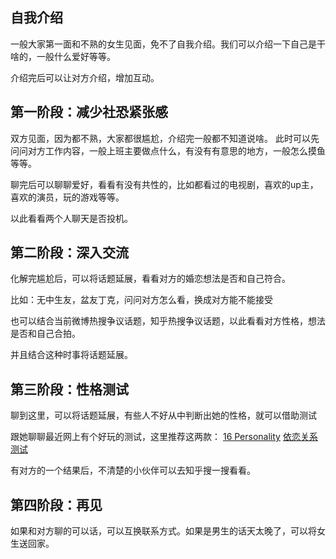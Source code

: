 ## 自我介绍
一般大家第一面和不熟的女生见面，免不了自我介绍。我们可以介绍一下自己是干啥的，一般什么爱好等等。

介绍完后可以让对方介绍，增加互动。
## 第一阶段：减少社恐紧张感

双方见面，因为都不熟，大家都很尴尬，介绍完一般都不知道说啥。
此时可以先问问对方工作内容，一般上班主要做点什么，有没有有意思的地方，一般怎么摸鱼等等。

聊完后可以聊聊爱好，看看有没有共性的，比如都看过的电视剧，喜欢的up主，喜欢的演员，玩的游戏等等。

以此看看两个人聊天是否投机。

## 第二阶段：深入交流
化解完尴尬后，可以将话题延展，看看对方的婚恋想法是否和自己符合。

比如：无中生友，盆友丁克，问问对方怎么看，换成对方能不能接受

也可以结合当前微博热搜争议话题，知乎热搜争议话题，以此看看对方性格，想法是否和自己合拍。

并且结合这种时事将话题延展。

## 第三阶段：性格测试
聊到这里，可以将话题延展，有些人不好从中判断出她的性格，就可以借助测试

跟她聊聊最近网上有个好玩的测试，这里推荐这两款：
[16 Personality](https://www.16personalities.com/ch)
[依恋关系测试](https://www.arealme.com/relationship-attachment-style-test/cn/)

有对方的一个结果后，不清楚的小伙伴可以去知乎搜一搜看看。

## 第四阶段：再见
如果和对方聊的可以话，可以互换联系方式。如果是男生的话天太晚了，可以将女生送回家。
